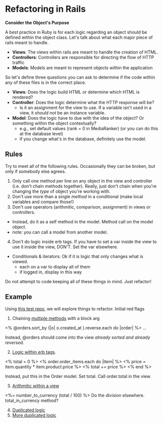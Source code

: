 # Refactoring in Rails

**Consider the Object's Purpose**

A best practice in Ruby is for each logic regarding an object should be defined
within the object class. Let's talk about what each major piece of rails meant
to handle.

- **Views**: The views within rails are meant to handle the creation of HTML.
- **Controllers**: Controllers are responsible for directing the flow of HTTP
traffic
- **Models**: Models are meant to represent objects within the application

So let's define three questions you can ask to determine if the code within any
of these files is in the correct place.

- **Views**: Does the logic build HTML or determine which HTML is rendered?
- **Controller**: Does the logic determine what the HTTP response will be?
    - Is it an assignment for the view to use. If a variable isn't used in a
    view, it _should not_ be an instance variable.
- **Model**: Does the logic have to due with the idea of the object? Or
something within the object contextually?
  - e.g., set default values (rank = 0 in MediaRanker) (or you can do this at
    the database level)
  - if you change what's in the database, definitely use the model.

Rules
-----
Try to meet all of the following rules. Occasionally they can be broken, but
only if somebody else agrees.

1. Only call one method per line on any object in the view and controller (i.e.
  don't chain methods together). Really, just don't chain when you're changing
  the _type_ of object you're working with.
2. Don't use more than a single _method_ in a conditional (make local variables
  and compare those!)
3. Don't use operators (arithmitic, comparison, assignment) in views or
controllers.
  - Instead, do it as a self method in the model. Method call on the model
  object.
  - note: you can call a model from another model.
4. Don't do logic inside erb tags. If you have to set a var inside the view to
use it inside the view, DON'T. Set the var elsewhere.
  - Conditionals & iterators: Ok if it is logic that only changes what is viewed.
    - each on a var to display all of them
    - if logged in, display in this way


Do not attempt to code keeping all of these things in mind. Just refactor!

Example
-------

Using [this test repo](https://github.com/Ada-Developers-Academy/refactor-example), we will explore things to refactor. Initial red flags

1. Chaining [multiple methods](https://github.com/Ada-Developers-Academy/refactor-example/blob/master/app/views/orders/index.html.erb#L9) with a block arg

<% @orders.sort_by {|o| o.created_at }.reverse.each do |order| %>
  ...

Instead, @orders should come into the view _already sorted and already reversed_.

2. [Logic within erb tags](https://github.com/Ada-Developers-Academy/refactor-example/blob/master/app/views/orders/index.html.erb#L14).

<% total = 0 %>
<% order.order_items.each do |item| %>
  <% price = item.quantity * item.product.price %>
  <% total += price %>
<% end %>

Instead, put this in the Order model. Set total. Call order.total in the view.

3. [Arithmitic within a view](https://github.com/Ada-Developers-Academy/refactor-example/blob/master/app/views/orders/index.html.erb#L20)
<td><%= number_to_currency (total / 100) %></td>
Do the division elsewhere. total_in_currency method?

4. [Duplicated logic](https://github.com/Ada-Developers-Academy/refactor-example/blob/master/app/views/orders/show.html.erb#L8)
5. [More duplicated logic](https://github.com/Ada-Developers-Academy/refactor-example/blob/master/app/views/orders/show.html.erb#L16-L22)
